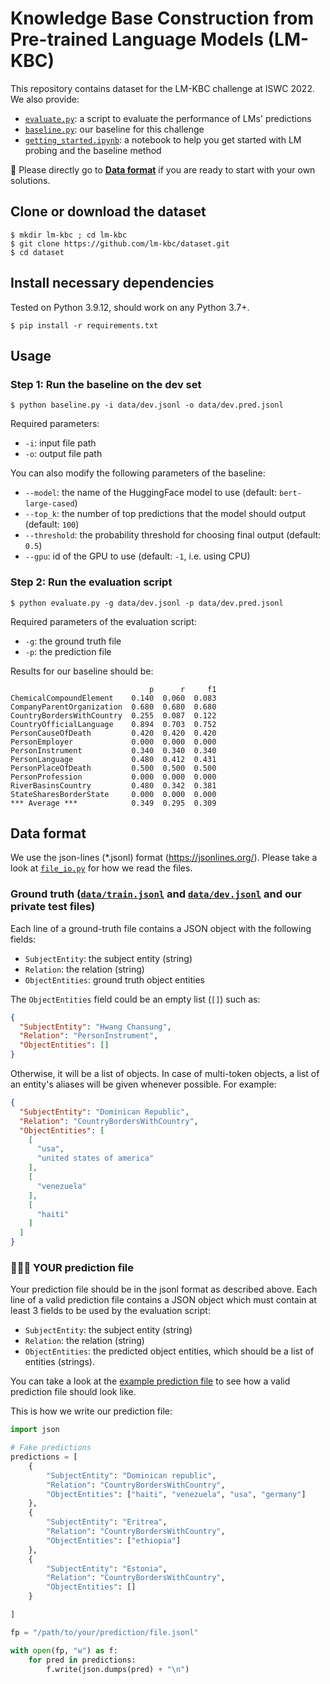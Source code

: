 # Knowledge Base Construction from Pre-trained Language Models (LM-KBC)

This repository contains dataset for the LM-KBC challenge at ISWC 2022.
We also provide:

- [``evaluate.py``](evaluate.py): a script to evaluate the performance of LMs'
  predictions
- [``baseline.py``](baseline.py): our baseline for this challenge
- [``getting_started.ipynb``](getting_started.ipynb): a notebook to help you get
  started with LM probing
  and the baseline method

🌟 Please directly go to [**Data format**](#data-format) if you are ready to
start with your own solutions.

## Clone or download the dataset

```
$ mkdir lm-kbc ; cd lm-kbc
$ git clone https://github.com/lm-kbc/dataset.git
$ cd dataset
```

## Install necessary dependencies

Tested on Python 3.9.12, should work on any Python 3.7+.

```
$ pip install -r requirements.txt
```

## Usage

### Step 1: Run the baseline on the dev set

```
$ python baseline.py -i data/dev.jsonl -o data/dev.pred.jsonl
```

Required parameters:

- ``-i``: input file path
- ``-o``: output file path

You can also modify the following parameters of the baseline:

- ``--model``: the name of the HuggingFace model to
  use (default: ``bert-large-cased``)
- ``--top_k``: the number of top predictions that the model should output
  (default: ``100``)
- ``--threshold``: the probability threshold for choosing final output
  (default: ``0.5``)
- ``--gpu``: id of the GPU to use (default: ``-1``, i.e. using CPU)

### Step 2: Run the evaluation script

``` 
$ python evaluate.py -g data/dev.jsonl -p data/dev.pred.jsonl
```

Required parameters of the evaluation script:

- ``-g``: the ground truth file
- ``-p``: the prediction file

Results for our baseline should be:

```text
                               p      r     f1
ChemicalCompoundElement    0.140  0.060  0.083
CompanyParentOrganization  0.680  0.680  0.680
CountryBordersWithCountry  0.255  0.087  0.122
CountryOfficialLanguage    0.894  0.703  0.752
PersonCauseOfDeath         0.420  0.420  0.420
PersonEmployer             0.000  0.000  0.000
PersonInstrument           0.340  0.340  0.340
PersonLanguage             0.480  0.412  0.431
PersonPlaceOfDeath         0.500  0.500  0.500
PersonProfession           0.000  0.000  0.000
RiverBasinsCountry         0.480  0.342  0.381
StateSharesBorderState     0.000  0.000  0.000
*** Average ***            0.349  0.295  0.309
```

## Data format

We use the json-lines (*.jsonl) format (https://jsonlines.org/).
Please take a look at [``file_io.py``](file_io.py) for how we read the files.

### Ground truth ([``data/train.jsonl``](data/train.jsonl) and [``data/dev.jsonl``](data/dev.jsonl) and our private test files)

Each line of a ground-truth file contains a JSON object with the following
fields:

- ``SubjectEntity``: the subject entity (string)
- ``Relation``: the relation (string)
- ``ObjectEntities``: ground truth object entities

The ``ObjectEntities`` field could be an empty list (``[]``) such as:

```json
{
  "SubjectEntity": "Hwang Chansung",
  "Relation": "PersonInstrument",
  "ObjectEntities": []
}
```

Otherwise, it will be a list of objects. In case of multi-token objects, a list of an entity's aliases will be given whenever possible. For example:

```json
{
  "SubjectEntity": "Dominican Republic",
  "Relation": "CountryBordersWithCountry",
  "ObjectEntities": [
    [
      "usa",
      "united states of america"
    ],
    [
      "venezuela"
    ],
    [
      "haiti"
    ]
  ]
}
```

### 🌟🌟🌟 YOUR prediction file

Your prediction file should be in the jsonl format as described
above.
Each line of a valid prediction file contains a JSON object which must
contain at least 3 fields to be used by the evaluation script:

- ``SubjectEntity``: the subject entity (string)
- ``Relation``: the relation (string)
- ``ObjectEntities``: the predicted object entities, which should be a list of
  entities (strings).

You can take a look at the [example prediction file](data/dev.pred.jsonl) to
see how a valid prediction file should look like.

This is how we write our prediction file:

```python
import json

# Fake predictions
predictions = [
    {
        "SubjectEntity": "Dominican republic",
        "Relation": "CountryBordersWithCountry",
        "ObjectEntities": ["haiti", "venezuela", "usa", "germany"]
    },
    {
        "SubjectEntity": "Eritrea",
        "Relation": "CountryBordersWithCountry",
        "ObjectEntities": ["ethiopia"]
    },
    {
        "SubjectEntity": "Estonia",
        "Relation": "CountryBordersWithCountry",
        "ObjectEntities": []
    }

]

fp = "/path/to/your/prediction/file.jsonl"

with open(fp, "w") as f:
    for pred in predictions:
        f.write(json.dumps(pred) + "\n")
```